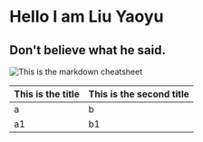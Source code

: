 # Hello I am Liu Yaoyu

## Don't believe what he said.
![This is the markdown cheatsheet](https://github.com/shiep18/EIS2020/blob/master/markdowncheatsheet.JPG)

|This is the title|This is the second title|
|---------|---------|
|a|b|c|d|
|a1|b1|c1|d1|
